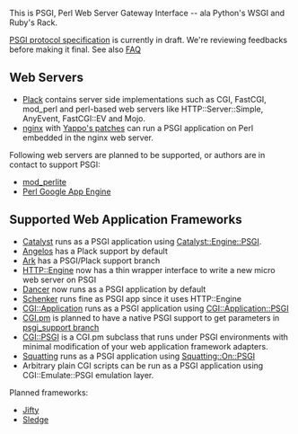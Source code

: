 This is PSGI, Perl Web Server Gateway Interface -- ala Python's WSGI and Ruby's Rack.

[PSGI protocol specification](http://github.com/miyagawa/psgi-specs/blob/master/PSGI.pod) is currently in draft. We're reviewing feedbacks before making it final. See also [FAQ](http://github.com/miyagawa/psgi-specs/blob/master/FAQ.pod)

## Web Servers

* [Plack](http://github.com/miyagawa/Plack) contains server side implementations such as CGI, FastCGI, mod_perl and perl-based web servers like HTTP::Server::Simple, AnyEvent, FastCGI::EV and Mojo.
* [nginx](http://www.nginx.eu) with [Yappo's patches](http://github.com/Yappo/nginx-psgi-patches) can run a PSGI application on Perl embedded in the nginx web server.

Following web servers are planned to be supported, or authors are in contact to support PSGI:

* [mod_perlite](http://github.com/sodabrew/mod_perlite/)
* [Perl Google App Engine](http://code.google.com/p/perl-appengine/)

## Supported Web Application Frameworks

* [Catalyst](http://www.catalystframework.org/) runs as a PSGI application using [Catalyst::Engine::PSGI](http://github.com/miyagawa/Catalyst-Engine-PSGI).
* [Angelos](http://github.com/dann/angelos) has a Plack support by default
* [Ark](http://github.com/typester/aerk-perl) has a PSGI/Plack support branch
* [HTTP::Engine](http://github.com/http-engine/HTTP-Engine) now has a thin wrapper interface to write a new micro web server on PSGI
* [Dancer](http://github.com/sukria/Dancer) now runs as a PSGI application by default
* [Schenker](http://github/com/spiritloose/Schenker) runs fine as PSGI app since it uses HTTP::Engine
* [CGI::Application](http://cgi-app.org/) runs as a PSGI application using [CGI::Application::PSGI](http://github.com/miyagawa/CGI-Application-PSGI)
* [CGI.pm](http://search.cpan.org/dist/CGI) is planned to have a native PSGI support to get parameters in [psgi_support branch](http://github.com/markstos/CGI.pm/commits/psgi_support)
* [CGI::PSGI](http://github.com/miyagawa/CGI-PSGI) is a CGI.pm subclass that runs under PSGI environments with minimal modification of your web application framework adapters.
* [Squatting](http://github.com/beppu/squatting) runs as a PSGI application using [Squatting::On::PSGI](http://github.com/miyagawa/Squatting-On-PSGI)
* Arbitrary plain CGI scripts can be run as a PSGI application using CGI::Emulate::PSGI emulation layer.

Planned frameworks:

* [Jifty](http://jifty.org/)
* [Sledge](http://sl.edge.jp/)






